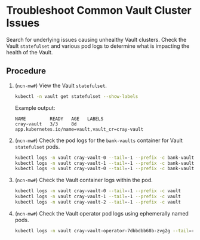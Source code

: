 # Troubleshoot Common Vault Cluster Issues

Search for underlying issues causing unhealthy Vault clusters. Check the Vault `statefulset` and various pod logs to determine what is impacting the health of the Vault.

## Procedure

1. (`ncn-mw#`) View the Vault `statefulset`.

    ```bash
    kubectl -n vault get statefulset --show-labels
    ```

    Example output:

    ```text
    NAME         READY   AGE   LABELS
    cray-vault   3/3     8d    app.kubernetes.io/name=vault,vault_cr=cray-vault
    ```

1. (`ncn-mw#`) Check the pod logs for the `bank-vaults` container for Vault `statefulset` pods.

    ```bash
    kubectl logs -n vault cray-vault-0 --tail=-1 --prefix -c bank-vaults
    kubectl logs -n vault cray-vault-1 --tail=-1 --prefix -c bank-vaults
    kubectl logs -n vault cray-vault-0 --tail=-1 --prefix -c bank-vaults
    ```

1. (`ncn-mw#`) Check the Vault container logs within the pod.

    ```bash
    kubectl logs -n vault cray-vault-0 --tail=-1 --prefix -c vault
    kubectl logs -n vault cray-vault-1 --tail=-1 --prefix -c vault
    kubectl logs -n vault cray-vault-2 --tail=-1 --prefix -c vault
    ```

1. (`ncn-mw#`) Check the Vault operator pod logs using ephemerally named pods.

    ```bash
    kubectl logs -n vault cray-vault-operator-7dbbdbb68b-zvg2g --tail=-1 --prefix
    ```

